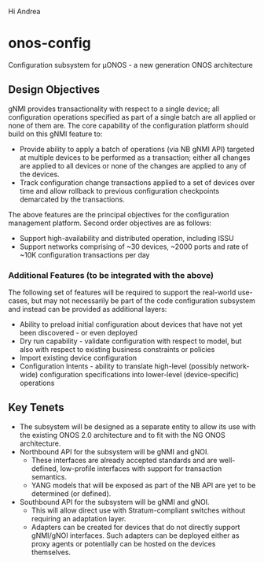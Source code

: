 Hi Andrea


# onos-config
Configuration subsystem for µONOS - a new generation ONOS architecture

## Design Objectives
gNMI provides transactionality with respect to a single device; all configuration operations specified as part of a single batch are all applied or none of them are. The core capability of the configuration platform should build on this gNMI feature to:

* Provide ability to apply a batch of operations (via NB gNMI API) targeted at multiple devices to be performed as a transaction; either all changes are applied to all devices or none of the changes are applied to any of the devices.
* Track configuration change transactions applied to a set of devices over time and allow rollback to previous configuration checkpoints demarcated by the transactions.

The above features are the principal objectives for the configuration management platform. Second order objectives are as follows:

* Support high-availability and distributed operation, including ISSU
* Support networks comprising of ~30 devices, ~2000 ports and rate of ~10K configuration transactions per day

### Additional Features (to be integrated with the above)
The following set of features will be required to support the real-world use-cases, but may not necessarily be part of the code configuration subsystem and instead can be provided as additional layers:

* Ability to preload initial configuration about devices that have not yet been discovered - or even deployed
* Dry run capability - validate configuration with respect to model, but also with respect to existing business constraints or policies
* Import existing device configuration
* Configuration Intents - ability to translate high-level (possibly network-wide) configuration specifications into lower-level (device-specific) operations

## Key Tenets
* The subsystem will be designed as a separate entity to allow its use with the existing ONOS 2.0 architecture and to fit with the NG ONOS architecture.
* Northbound API for the subsystem will be gNMI and gNOI.
   * These interfaces are already accepted standards and are well-defined, low-profile interfaces with support for transaction semantics.
   * YANG models that will be exposed as part of the NB API are yet to be determined (or defined).
* Southbound API for the subsystem will be gNMI and gNOI.
   * This will allow direct use with Stratum-compliant switches without requiring an adaptation layer.
   * Adapters can be created for devices that do not directly support gNMI/gNOI interfaces. Such adapters can be deployed either as proxy agents or potentially can be hosted on the devices themselves.
